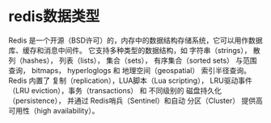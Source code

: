 # redis数据类型

Redis 是一个开源（BSD许可）的，内存中的数据结构存储系统，它可以用作数据库、缓存和消息中间件。
 它支持多种类型的数据结构，如 字符串（strings）， 散列（hashes）， 列表（lists）， 
 集合（sets）， 有序集合（sorted sets） 与范围查询， bitmaps， hyperloglogs 和 
 地理空间（geospatial） 索引半径查询。 
 Redis 内置了 复制（replication），LUA脚本（Lua scripting）， 
 LRU驱动事件（LRU eviction），事务（transactions） 和
 不同级别的 磁盘持久化（persistence）， 
 并通过 Redis哨兵（Sentinel）和自动 分区（Cluster）
 提供高可用性（high availability）。
 





